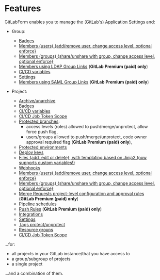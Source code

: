 # Features

GitLabForm enables you to manage the [(GitLab's) Application Settings](reference/settings.md#application-settings) and:

* Group:
    * [Badges](reference/badges.md#group-badges)
    * [Members (users) {add/remove user, change access level, optional enforce}](reference/members.md#group-members)
    * [Members (groups) {share/unshare with group, change access level, optional enforce}](reference/members.md#group-members)
    * [Members using LDAP Group Links](reference/group_ldap_links.md) (**GitLab Premium (paid) only**)
    * [CI/CD variables](reference/ci_cd_variables.md#group-cicd-variables)
    * [Settings](reference/settings.md#group-settings)
    * [Members using SAML Group Links](reference/group_saml_links.md) (**GitLab Premium (paid) only**)

* Project:
    * [Archive/unarchive](reference/archive_unarchive.md)
    * [Badges](reference/badges.md#project-badges)
    * [CI/CD variables](reference/ci_cd_variables.md#project-cicd-variables)
    * [CI/CD Job Token Scope](reference/job_token_scope.md)
    * [Protected branches](reference/protected_branches.md):
        * access levels (roles) allowed to push/merge/unprotect, allow force push flag,
        * users/groups allowed to push/merge/unprotect, code owner approval required flag (**GitLab Premium (paid) only**),
    * [Protected environments](reference/protected_environments.md)
    * [Deploy keys](reference/deploy_keys.md)
    * [Files {add, edit or delete}, with templating based on Jinja2 (now supports custom variables!)](reference/files.md)
    * [Webhooks](reference/webhooks.md)
    * [Members (users) {add/remove user, change access level, optional enforce}](reference/members.md#project-members)
    * [Members (groups) {share/unshare with group, change access level, optional enforce}](reference/members.md#project-members)
    * [Merge Requests project-level configuration and approval rules](reference/merge_requests.md) (**GitLab Premium (paid) only**)
    * [Pipeline schedules](reference/pipeline_schedules.md)
    * [Push Rules](reference/push_rules.md) (**GitLab Premium (paid) only**)
    * [Integrations](reference/integrations.md)
    * [Settings](reference/settings.md#project-settings)
    * [Tags protect/unprotect](reference/tags_protection.md)
    * [Resource groups](reference/resource_groups.md)
    * [CI/CD Job Token Scope](reference/job_token_scope.md)

...for:

* all projects in your GitLab instance/that you have access to
* a group/subgroup of projects
* a single project

...and a combination of them.
